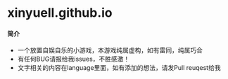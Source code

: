 # xinyuell.github.io

#### 简介
- 一个放置自娱自乐的小游戏，本游戏纯属虚构，如有雷同，纯属巧合
- 有任何BUG请报给我issues，不胜感激！
- 文字相关的内容在language里面，如有添加的想法，请发Pull reuqest给我
